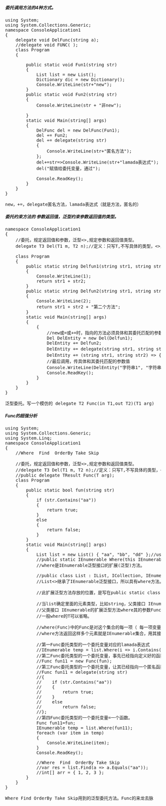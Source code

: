 ##### 委托调用方法的4种方式。
<pre>
using System;
using System.Collections.Generic;
namespace ConsoleApplication1
{
    delegate void DelFunc(string a);
    //delegate void FUNC<int ,int,string>( );
    class Program
    {
        
        public static void Fun1(string str)
        {
            List<int> list = new List<int>();
            Dictionary<int, object> dic = new Dictionary<int, object>();
            Console.WriteLine(str+"new");
        }
        public static void Fun2(string str)
        {
            Console.WriteLine(str + "非new");
         
        }
        static void Main(string[] args)
        {
            DelFunc del = new DelFunc(Fun1);
            del += Fun2;
            del += delegate(string str)
            {
                Console.WriteLine(str+"匿名方法");
            };
            del+=str=>Console.WriteLine(str+"lamada表达式");
            del("赋值给委托变量，通过");

            Console.ReadKey();
        }
    }
}

new，+=，delegate匿名方法，lamada表达式（就是方法，匿名的）
</pre>
##### 委托约束方法的 参数返回值，泛型约束参数返回值的类型。

<pre>
namespace ConsoleApplication1
{
    //委托，规定返回值和参数，泛型<>,规定参数和返回值类型。
    delegate T3 Del<T1, T2, T3>(T1 m, T2 n);//定义：只写T,不写具体的类型，<>里 输入和返回。( )参数,并没有返回值**

    class Program
    {
        public static string Delfun1(string str1, string str2)
        {
            Console.WriteLine(1);
            return str1 + str2;
        }
        public static string Delfun2(string str1, string str2)
        {
            Console.WriteLine(2);
            return str1 + str2 + "第二个方法";
        }
        static void Main(string[] args)
        {
            {
                //new或=或+=时，指向的方法必须具体和其委托匹配的参数返回值 类型。
                Del<string, string, string> DelEntity = new Del<string, string, string>(Delfun1);
                DelEntity += Delfun2;
                DelEntity += delegate(string str1, string str2) { Console.WriteLine(3); ;return str1 + str2 + "第三个方法"; };
                DelEntity += (string str1, string str2) => { Console.WriteLine(3); return str1 + str2 + "第四个方法"; };
                //最后调用，传具体和其委托匹配的参数值
                Console.WriteLine(DelEntity("字符串1", "字符串2"));
                Console.ReadKey();
            }
        }
    }
}

泛型委托。写一个模仿的 delegate T2 Func(in T1,out T2)(T1 arg)
</pre>

##### Func的超强分析
<pre>
using System;
using System.Collections.Generic;
using System.Linq;
namespace ConsoleApplication1
{
    //Where  Find  OrderBy Take Skip

    //委托，规定返回值和参数，泛型<>,规定参数和返回值类型。
    //delegate T3 Del<in T1, in T2, out T3>(T1 m, T2 n);//定义：只写T,不写具体的类型，<>里 输入和返回。( )参数加个in,并没有返回值加out**
    //public delegate TResult Func<in T, out TResult>(T arg);
    class Program
    {
        public static bool fun(string str)
        {
            if (str.Contains("aa"))
            {
                return true;
            }
            else
            {
                return false;
            }
        }
        static void Main(string[] args)
        {
            List<string> list = new List<string>() { "aa", "bb", "dd" };//using System.Collections.Generic;
            //public static IEnumerable<TSource> Where<TSource>(this IEnumerable<TSource> source, Func<TSource, bool> predicate);
            //where是IEnumerable<TSource>泛型接口的扩展(泛型)方法。

            //public class List<T> : IList<T>, ICollection<T>, IEnumerable<T>, IList, ICollection, IEnumerable
            //List<>继承了IEnumerable<TSource>泛型接口，所以具有where方法。

            //此扩展泛型方法存放的位置，是写在public static class Enumerable类里面

            //当list<T>确定里面的元素类型，比如string，父类接口 IEnumerable<T>也会确定其类型，
            //父类接口 IEnumerable<T>的扩展泛型方法where<T>其的参数Func<T,bool>,T也会确定其类型。
            //一般where<T>的T可以省略。

            //where(Func)中的Func是对这个集合的每一项（ 每一项变量=>条件方法体）进行查询，符合条件方法体的返回true
            //where方法返回这样多个元素就是IEnumerable<T>集合，用其接受，再foreach遍历。

            //第一Func委托类型的一个委托变量对应的lamada表达式
            //IEnumerable<string> temp = list.Where<string>(i => i.Contains("a"));//using System.Linq; 
            //第二Func委托类型的一个委托变量，事先已经指向定义好的函数
            //Func<string, bool> fun11 = new Func<string, bool>(fun);
            //第三Func委托类型的一个委托变量，让其已经指向一个匿名函数函数
            //Func<string, bool> fun11 = delegate(string str)
            //{
            //    if (str.Contains("aa"))
            //    {
            //        return true;
            //    }
            //    else
            //        return false;
            //};
            //第四Func委托类型的一个委托变量=一个函数。
            Func<string, bool> fun11=fun;
            IEnumerable<string> temp = list.Where<string>(fun11);
            foreach (var item in temp)
            {
                Console.WriteLine(item);
            }
            Console.ReadKey();

            //Where  Find  OrderBy Take Skip
            //var res = list.Find(a => a.Equals("aa"));
            //int[] arr = { 1, 2, 3 };
        }
    }
}

Where Find OrderBy Take Skip用到的泛型委托方法。Func的来龙去脉
</pre>

   